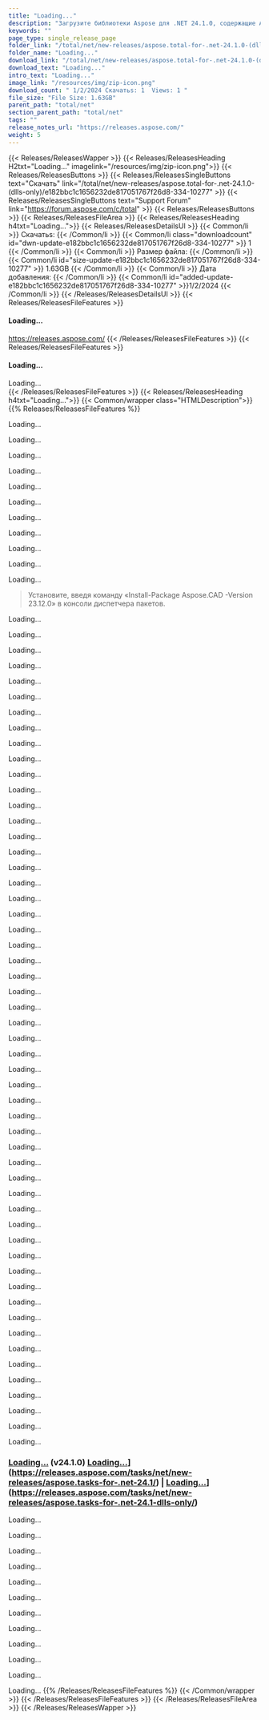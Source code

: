 ```yaml
---
title: "Loading..." 
description: "Загрузите библиотеки Aspose для .NET 24.1.0, содержащие API для приложений C#, позволяющие создавать, конвертировать и манипулировать форматами файлов Word®, PowerPoint®, Excel®, PDF, электронной почты и OCR." 
keywords: ""
page_type: single_release_page
folder_link: "/total/net/new-releases/aspose.total-for-.net-24.1.0-(dlls-only)/"
folder_name: "Loading..." 
download_link: "/total/net/new-releases/aspose.total-for-.net-24.1.0-(dlls-only)/e182bbc1c1656232de817051767f26d8-334-10277"
download_text: "Loading..." 
intro_text: "Loading..." 
image_link: "/resources/img/zip-icon.png"
download_count: " 1/2/2024 Скачатьs: 1  Views: 1 "
file_size: "File Size: 1.63GB"
parent_path: "total/net"
section_parent_path: "total/net"
tags: ""
release_notes_url: "https://releases.aspose.com/"
weight: 5
---
```

{{< Releases/ReleasesWapper >}}
{{< Releases/ReleasesHeading H2txt="Loading..." imagelink="/resources/img/zip-icon.png">}}
{{< Releases/ReleasesButtons >}}
{{< Releases/ReleasesSingleButtons text="Скачать" link="/total/net/new-releases/aspose.total-for-.net-24.1.0-(dlls-only)/e182bbc1c1656232de817051767f26d8-334-10277" >}}
{{< Releases/ReleasesSingleButtons text="Support Forum" link="https://forum.aspose.com/c/total" >}}
{{< Releases/ReleasesButtons >}}
{{< Releases/ReleasesFileArea >}}
{{< Releases/ReleasesHeading h4txt="Loading...">}}
{{< Releases/ReleasesDetailsUl >}}
{{< Common/li >}} Скачатьs: {{< /Common/li >}}
{{< Common/li class="downloadcount" id="dwn-update-e182bbc1c1656232de817051767f26d8-334-10277" >}} 1 {{< /Common/li >}}
{{< Common/li >}} Размер файла: {{< /Common/li >}}
{{< Common/li id="size-update-e182bbc1c1656232de817051767f26d8-334-10277" >}} 1.63GB {{< /Common/li >}}
{{< Common/li >}} Дата добавления: {{< /Common/li >}}
{{< Common/li id="added-update-e182bbc1c1656232de817051767f26d8-334-10277" >}}1/2/2024 {{< /Common/li >}}
{{< /Releases/ReleasesDetailsUl >}}
{{< Releases/ReleasesFileFeatures >}}
<h4>Loading...</h4>
<a href='https://releases.aspose.com/'>https://releases.aspose.com/</a>
{{< /Releases/ReleasesFileFeatures >}}
{{< Releases/ReleasesFileFeatures >}}
<h4>Loading...</h4>
<div class="HTMLDescription">Loading...</div>
{{< /Releases/ReleasesFileFeatures >}}
{{< Releases/ReleasesHeading h4txt="Loading...">}}
{{< Common/wrapper class="HTMLDescription">}}
{{% Releases/ReleasesFileFeatures %}}

Loading...

Loading...

Loading...

Loading...

Loading...

Loading...

Loading...

Loading...

Loading...

Loading...

Loading...

> Установите, введя команду «Install-Package Aspose.CAD -Version 23.12.0» в консоли диспетчера пакетов.

Loading...

Loading...

Loading...

Loading...

Loading...

Loading...

Loading...

Loading...

Loading...

Loading...

Loading...

Loading...

Loading...

Loading...

Loading...

Loading...

Loading...

Loading...

Loading...

Loading...

Loading...

Loading...

Loading...

Loading...

Loading...

Loading...

Loading...

Loading...

Loading...

Loading...

Loading...

Loading...

Loading...

Loading...

Loading...

Loading...

Loading...

Loading...

Loading...

Loading...

Loading...

Loading...

Loading...

Loading...

Loading...

Loading...

Loading...

Loading...

Loading...

Loading...

Loading...

Loading...

Loading...

Loading...

### [Loading...](https://www.nuget.org/packages/Aspose.Tasks/24.1.0) (v24.1.0) [Loading...](https://img.shields.io/badge/Скачать-Release-blue)](https://releases.aspose.com/tasks/net/new-releases/aspose.tasks-for-.net-24.1/) | [Loading...](https://img.shields.io/badge/Скачать-DLLs%20Only-blue)](https://releases.aspose.com/tasks/net/new-releases/aspose.tasks-for-.net-24.1-dlls-only/)

Loading...

Loading...

Loading...

Loading...

Loading...

Loading...

Loading...

Loading...

Loading...

Loading...

Loading...

Loading...
{{% /Releases/ReleasesFileFeatures %}}
{{< /Common/wrapper >}}
{{< /Releases/ReleasesFileFeatures >}}
{{< /Releases/ReleasesFileArea >}}
{{< /Releases/ReleasesWapper >}}

